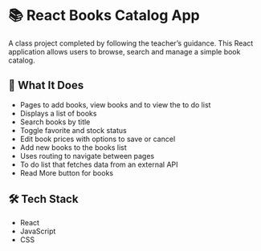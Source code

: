 # 📚 React Books Catalog App

A class project completed by following the teacher’s guidance. This React application allows users to browse, search and manage a simple book catalog. 

## 📝 What It Does
- Pages to add books, view books and to view the to do list
- Displays a list of books
- Search books by title
- Toggle favorite and stock status
- Edit book prices with options to save or cancel
- Add new books to the books list
- Uses routing to navigate between pages
- To do list that fetches data from an external API
- Read More button for books 


## 🛠️ Tech Stack
* React 
* JavaScript 
* CSS
